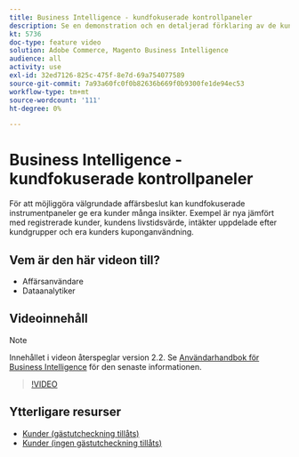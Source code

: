 ```yaml
---
title: Business Intelligence - kundfokuserade kontrollpaneler
description: Se en demonstration och en detaljerad förklaring av de kundfokuserade instrumentpanelerna.
kt: 5736
doc-type: feature video
solution: Adobe Commerce, Magento Business Intelligence
audience: all
activity: use
exl-id: 32ed7126-825c-475f-8e7d-69a754077589
source-git-commit: 7a93a60fc0f0b82636b669f0b9300fe1de94ec53
workflow-type: tm+mt
source-wordcount: '111'
ht-degree: 0%

---
```


# Business Intelligence - kundfokuserade kontrollpaneler

För att möjliggöra välgrundade affärsbeslut kan kundfokuserade instrumentpaneler ge era kunder många insikter. Exempel är nya jämfört med registrerade kunder, kundens livstidsvärde, intäkter uppdelade efter kundgrupper och era kunders kuponganvändning.

## Vem är den här videon till?

- Affärsanvändare
- Dataanalytiker

## Videoinnehåll

>[!NOTE]
>
>Innehållet i videon återspeglar version 2.2. Se [Användarhandbok för Business Intelligence](https://docs.magento.com/mbi/) för den senaste informationen.

>[!VIDEO](https://video.tv.adobe.com/v/35990?quality=12&learn=on)

## Ytterligare resurser

- [Kunder (gästutcheckning tillåts)](https://docs.magento.com/mbi/data-user/dashboards/dashboards-pro.html#customers-guest-checkout-allowed)
- [Kunder (ingen gästutcheckning tillåts)](https://docs.magento.com/mbi/data-user/dashboards/dashboards-pro.html#customers-no-guest-checkout-allowed)
